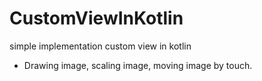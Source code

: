 # CustomViewInKotlin
simple implementation custom view in kotlin
- Drawing image, scaling image, moving image by touch.
